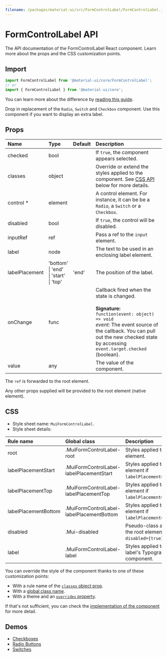 ```yaml
---
filename: /packages/material-ui/src/FormControlLabel/FormControlLabel.js
---
```


<!--- This documentation is automatically generated, do not try to edit it. -->

# FormControlLabel API

<p class="description">The API documentation of the FormControlLabel React component. Learn more about the props and the CSS customization points.</p>

## Import

```js
import FormControlLabel from '@material-ui/core/FormControlLabel';
// or
import { FormControlLabel } from '@material-ui/core';
```

You can learn more about the difference by [reading this guide](/guides/minimizing-bundle-size/).

Drop in replacement of the `Radio`, `Switch` and `Checkbox` component.
Use this component if you want to display an extra label.

## Props

| Name | Type | Default | Description |
|:-----|:-----|:--------|:------------|
| <span class="prop-name">checked</span> | <span class="prop-type">bool</span> |  | If `true`, the component appears selected. |
| <span class="prop-name">classes</span> | <span class="prop-type">object</span> |  | Override or extend the styles applied to the component. See [CSS API](#css) below for more details. |
| <span class="prop-name required">control&nbsp;*</span> | <span class="prop-type">element</span> |  | A control element. For instance, it can be be a `Radio`, a `Switch` or a `Checkbox`. |
| <span class="prop-name">disabled</span> | <span class="prop-type">bool</span> |  | If `true`, the control will be disabled. |
| <span class="prop-name">inputRef</span> | <span class="prop-type">ref</span> |  | Pass a ref to the `input` element. |
| <span class="prop-name">label</span> | <span class="prop-type">node</span> |  | The text to be used in an enclosing label element. |
| <span class="prop-name">labelPlacement</span> | <span class="prop-type">'bottom'<br>&#124;&nbsp;'end'<br>&#124;&nbsp;'start'<br>&#124;&nbsp;'top'</span> | <span class="prop-default">'end'</span> | The position of the label. |
| <span class="prop-name">onChange</span> | <span class="prop-type">func</span> |  | Callback fired when the state is changed.<br><br>**Signature:**<br>`function(event: object) => void`<br>*event:* The event source of the callback. You can pull out the new checked state by accessing `event.target.checked` (boolean). |
| <span class="prop-name">value</span> | <span class="prop-type">any</span> |  | The value of the component. |

The `ref` is forwarded to the root element.

Any other props supplied will be provided to the root element (native element).

## CSS

- Style sheet name: `MuiFormControlLabel`.
- Style sheet details:

| Rule name | Global class | Description |
|:-----|:-------------|:------------|
| <span class="prop-name">root</span> | <span class="prop-name">.MuiFormControlLabel-root</span> | Styles applied to the root element.
| <span class="prop-name">labelPlacementStart</span> | <span class="prop-name">.MuiFormControlLabel-labelPlacementStart</span> | Styles applied to the root element if `labelPlacement="start"`.
| <span class="prop-name">labelPlacementTop</span> | <span class="prop-name">.MuiFormControlLabel-labelPlacementTop</span> | Styles applied to the root element if `labelPlacement="top"`.
| <span class="prop-name">labelPlacementBottom</span> | <span class="prop-name">.MuiFormControlLabel-labelPlacementBottom</span> | Styles applied to the root element if `labelPlacement="bottom"`.
| <span class="prop-name">disabled</span> | <span class="prop-name">.Mui-disabled</span> | Pseudo-class applied to the root element if `disabled={true}`.
| <span class="prop-name">label</span> | <span class="prop-name">.MuiFormControlLabel-label</span> | Styles applied to the label's Typography component.

You can override the style of the component thanks to one of these customization points:

- With a rule name of the [`classes` object prop](/customization/components/#overriding-styles-with-classes).
- With a [global class name](/customization/components/#overriding-styles-with-global-class-names).
- With a theme and an [`overrides` property](/customization/globals/#css).

If that's not sufficient, you can check the [implementation of the component](https://github.com/mui-org/material-ui/blob/master/packages/material-ui/src/FormControlLabel/FormControlLabel.js) for more detail.

## Demos

- [Checkboxes](/components/checkboxes/)
- [Radio Buttons](/components/radio-buttons/)
- [Switches](/components/switches/)

